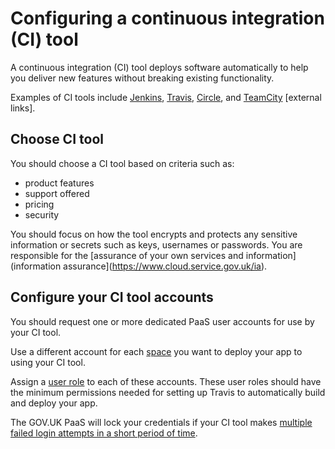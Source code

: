 # Configuring a continuous integration (CI) tool

A continuous integration (CI) tool deploys software automatically to help you deliver new features without breaking existing functionality.

Examples of CI tools include [Jenkins](https://jenkins.io/), [Travis](https://travis-ci.com/), [Circle](https://circleci.com/), and [TeamCity](https://www.jetbrains.com/teamcity/) [external links].

## Choose CI tool

You should choose a CI tool based on criteria such as:

- product features
- support offered
- pricing
- security

You should focus on how the tool encrypts and protects any sensitive information or secrets such as keys, usernames or passwords. You are responsible for the [assurance of your own services and information](information assurance](https://www.cloud.service.gov.uk/ia). 

## Configure your CI tool accounts

You should request one or more dedicated PaaS user accounts for use by your CI tool.

Use a different account for each [space](/orgs_spaces_users.html#spaces) you want to deploy your app to using your CI tool.

Assign a [user role](https://docs.cloud.service.gov.uk/orgs_spaces_users.html#users-and-user-roles) to each of these accounts. These user roles should have the minimum permissions needed for setting up Travis to automatically build and deploy your app.

The GOV.UK PaaS will lock your credentials if your CI tool makes [multiple failed login attempts in a short period of time](/troubleshooting.html#failed-login-rate-limit). 
